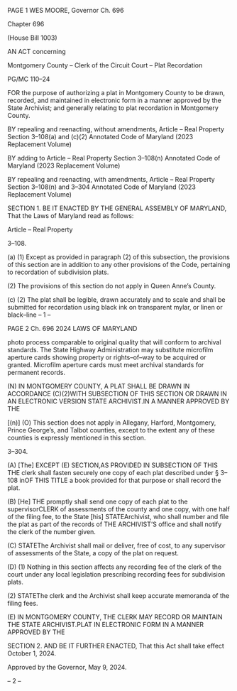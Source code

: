 PAGE 1
WES MOORE, Governor Ch. 696

Chapter 696

(House Bill 1003)

AN ACT concerning

Montgomery County – Clerk of the Circuit Court – Plat Recordation

PG/MC 110–24

FOR the purpose of authorizing a plat in Montgomery County to be drawn, recorded, and
maintained in electronic form in a manner approved by the State Archivist; and
generally relating to plat recordation in Montgomery County.

BY repealing and reenacting, without amendments,
Article – Real Property
Section 3–108(a) and (c)(2)
Annotated Code of Maryland
(2023 Replacement Volume)

BY adding to
Article – Real Property
Section 3–108(n)
Annotated Code of Maryland
(2023 Replacement Volume)

BY repealing and reenacting, with amendments,
Article – Real Property
Section 3–108(n) and 3–304
Annotated Code of Maryland
(2023 Replacement Volume)

SECTION 1. BE IT ENACTED BY THE GENERAL ASSEMBLY OF MARYLAND,
That the Laws of Maryland read as follows:

Article – Real Property

3–108.

(a) (1) Except as provided in paragraph (2) of this subsection, the provisions of
this section are in addition to any other provisions of the Code, pertaining to recordation of
subdivision plats.

(2) The provisions of this section do not apply in Queen Anne’s County.

(c) (2) The plat shall be legible, drawn accurately and to scale and shall be
submitted for recordation using black ink on transparent mylar, or linen or black–line
– 1 –

PAGE 2
Ch. 696 2024 LAWS OF MARYLAND

photo process comparable to original quality that will conform to archival standards. The
State Highway Administration may substitute microfilm aperture cards showing property
or rights–of–way to be acquired or granted. Microfilm aperture cards must meet archival
standards for permanent records.

(N) IN MONTGOMERY COUNTY, A PLAT SHALL BE DRAWN IN ACCORDANCE
(C)(2)WITH SUBSECTION OF THIS SECTION OR DRAWN IN AN ELECTRONIC VERSION
STATE ARCHIVIST.IN A MANNER APPROVED BY THE

[(n)] (O) This section does not apply in Allegany, Harford, Montgomery, Prince
George’s, and Talbot counties, except to the extent any of these counties is expressly
mentioned in this section.

3–304.

(A) [The] EXCEPT (E) SECTION,AS PROVIDED IN SUBSECTION OF THIS THE
clerk shall fasten securely one copy of each plat described under § 3–108 inOF THIS TITLE
a book provided for that purpose or shall record the plat.

(B) [He] THE promptly shall send one copy of each plat to the supervisorCLERK
of assessments of the county and one copy, with one half of the filing fee, to the State
[his] STATEArchivist, who shall number and file the plat as part of the records of THE
ARCHIVIST’S office and shall notify the clerk of the number given.

(C) STATEThe Archivist shall mail or deliver, free of cost, to any supervisor of
assessments of the State, a copy of the plat on request.

(D) (1) Nothing in this section affects any recording fee of the clerk of the court
under any local legislation prescribing recording fees for subdivision plats.

(2) STATEThe clerk and the Archivist shall keep accurate memoranda of
the filing fees.

(E) IN MONTGOMERY COUNTY, THE CLERK MAY RECORD OR MAINTAIN THE
STATE ARCHIVIST.PLAT IN ELECTRONIC FORM IN A MANNER APPROVED BY THE

SECTION 2. AND BE IT FURTHER ENACTED, That this Act shall take effect
October 1, 2024.

Approved by the Governor, May 9, 2024.

– 2 –